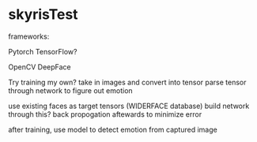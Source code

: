 # skyrisTest

frameworks:

Pytorch
TensorFlow?


OpenCV
DeepFace

Try training my own? take in images and convert into tensor
parse tensor through network to figure out emotion

use existing faces as target tensors (WIDERFACE database)
build network through this? back propogation aftewards to minimize error

after training, use model to detect emotion from captured image 